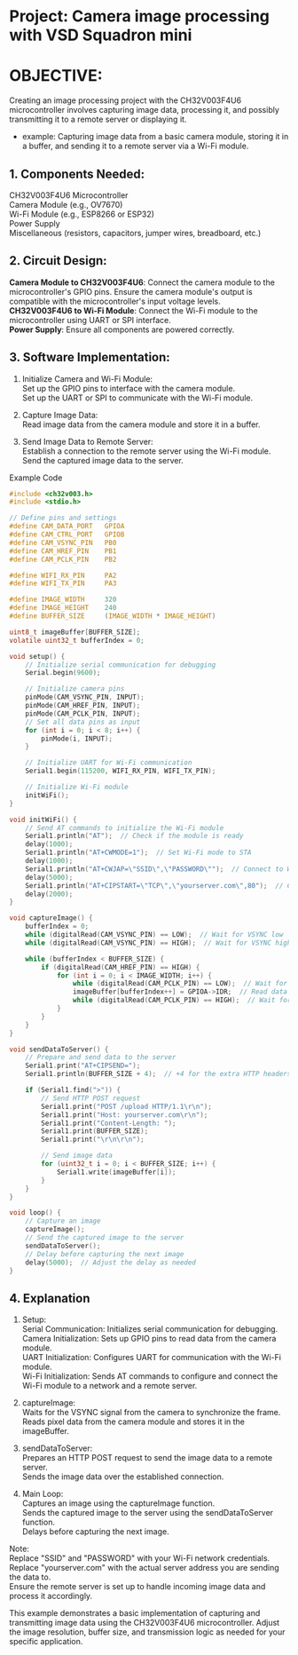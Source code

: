 # Project: Camera image processing with VSD Squadron mini 

# OBJECTIVE:  
Creating an image processing project with the CH32V003F4U6 microcontroller involves capturing image data, processing it, and possibly transmitting it to a remote server or displaying it.  

- example: Capturing image data from a basic camera module, storing it in a buffer, and sending it to a remote server via a Wi-Fi module.

## 1. Components Needed:  

CH32V003F4U6 Microcontroller  
Camera Module (e.g., OV7670)  
Wi-Fi Module (e.g., ESP8266 or ESP32)  
Power Supply  
Miscellaneous (resistors, capacitors, jumper wires, breadboard, etc.)  

## 2. Circuit Design:  

**Camera Module to CH32V003F4U6**: Connect the camera module to the microcontroller's GPIO pins. Ensure the camera module's output is compatible with the microcontroller's input voltage levels.  
**CH32V003F4U6 to Wi-Fi Module**: Connect the Wi-Fi module to the microcontroller using UART or SPI interface.  
**Power Supply**: Ensure all components are powered correctly.  

## 3. Software Implementation:  

1. Initialize Camera and Wi-Fi Module:  
	Set up the GPIO pins to interface with the camera module.  
	Set up the UART or SPI to communicate with the Wi-Fi module.  

2. Capture Image Data:  
	Read image data from the camera module and store it in a buffer.  

3. Send Image Data to Remote Server:  
	Establish a connection to the remote server using the Wi-Fi module.  
	Send the captured image data to the server.  

Example Code  
```c
#include <ch32v003.h>
#include <stdio.h>

// Define pins and settings
#define CAM_DATA_PORT   GPIOA
#define CAM_CTRL_PORT   GPIOB
#define CAM_VSYNC_PIN   PB0
#define CAM_HREF_PIN    PB1
#define CAM_PCLK_PIN    PB2

#define WIFI_RX_PIN     PA2
#define WIFI_TX_PIN     PA3

#define IMAGE_WIDTH     320
#define IMAGE_HEIGHT    240
#define BUFFER_SIZE     (IMAGE_WIDTH * IMAGE_HEIGHT)

uint8_t imageBuffer[BUFFER_SIZE];
volatile uint32_t bufferIndex = 0;

void setup() {
    // Initialize serial communication for debugging
    Serial.begin(9600);

    // Initialize camera pins
    pinMode(CAM_VSYNC_PIN, INPUT);
    pinMode(CAM_HREF_PIN, INPUT);
    pinMode(CAM_PCLK_PIN, INPUT);
    // Set all data pins as input
    for (int i = 0; i < 8; i++) {
        pinMode(i, INPUT);
    }

    // Initialize UART for Wi-Fi communication
    Serial1.begin(115200, WIFI_RX_PIN, WIFI_TX_PIN);

    // Initialize Wi-Fi module
    initWiFi();
}

void initWiFi() {
    // Send AT commands to initialize the Wi-Fi module
    Serial1.println("AT");  // Check if the module is ready
    delay(1000);
    Serial1.println("AT+CWMODE=1");  // Set Wi-Fi mode to STA
    delay(1000);
    Serial1.println("AT+CWJAP=\"SSID\",\"PASSWORD\"");  // Connect to Wi-Fi network
    delay(5000);
    Serial1.println("AT+CIPSTART=\"TCP\",\"yourserver.com\",80");  // Connect to the remote server
    delay(2000);
}

void captureImage() {
    bufferIndex = 0;
    while (digitalRead(CAM_VSYNC_PIN) == LOW);  // Wait for VSYNC low
    while (digitalRead(CAM_VSYNC_PIN) == HIGH);  // Wait for VSYNC high

    while (bufferIndex < BUFFER_SIZE) {
        if (digitalRead(CAM_HREF_PIN) == HIGH) {
            for (int i = 0; i < IMAGE_WIDTH; i++) {
                while (digitalRead(CAM_PCLK_PIN) == LOW);  // Wait for PCLK low
                imageBuffer[bufferIndex++] = GPIOA->IDR;  // Read data
                while (digitalRead(CAM_PCLK_PIN) == HIGH);  // Wait for PCLK high
            }
        }
    }
}

void sendDataToServer() {
    // Prepare and send data to the server
    Serial1.print("AT+CIPSEND=");
    Serial1.println(BUFFER_SIZE + 4);  // +4 for the extra HTTP headers

    if (Serial1.find(">")) {
        // Send HTTP POST request
        Serial1.print("POST /upload HTTP/1.1\r\n");
        Serial1.print("Host: yourserver.com\r\n");
        Serial1.print("Content-Length: ");
        Serial1.print(BUFFER_SIZE);
        Serial1.print("\r\n\r\n");

        // Send image data
        for (uint32_t i = 0; i < BUFFER_SIZE; i++) {
            Serial1.write(imageBuffer[i]);
        }
    }
}

void loop() {
    // Capture an image
    captureImage();
    // Send the captured image to the server
    sendDataToServer();
    // Delay before capturing the next image
    delay(5000);  // Adjust the delay as needed
}
```

## 4. Explanation  
1. Setup:  
Serial Communication: Initializes serial communication for debugging.  
Camera Initialization: Sets up GPIO pins to read data from the camera module.  
UART Initialization: Configures UART for communication with the Wi-Fi module.  
Wi-Fi Initialization: Sends AT commands to configure and connect the Wi-Fi module to a network and a remote server.  
 
2. captureImage:  
Waits for the VSYNC signal from the camera to synchronize the frame.  
Reads pixel data from the camera module and stores it in the imageBuffer.  

3. sendDataToServer:  
Prepares an HTTP POST request to send the image data to a remote server.  
Sends the image data over the established connection.  

4. Main Loop:  
Captures an image using the captureImage function.  
Sends the captured image to the server using the sendDataToServer function.  
Delays before capturing the next image.  

Note:  
Replace "SSID" and "PASSWORD" with your Wi-Fi network credentials.  
Replace "yourserver.com" with the actual server address you are sending the data to.  
Ensure the remote server is set up to handle incoming image data and process it accordingly.  

This example demonstrates a basic implementation of capturing and transmitting image data using the CH32V003F4U6 microcontroller. Adjust the image resolution, buffer size, and transmission logic as needed for your specific application.  
